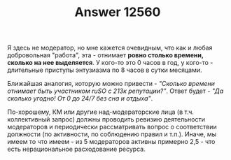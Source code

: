 ﻿---
title: "Answer 12560"
se.owner.user_id: 177188
se.owner.display_name: "Kromster"
se.owner.link: "https://ru.meta.stackoverflow.com/users/177188/kromster"
se.answer_id: 12560
se.question_id: 12553
se.post_type: answer
se.is_accepted: False
---
<p>Я здесь не модератор, но мне кажется очевидным, что как и любая добровольная &quot;работа&quot;, эта - отнимает <strong>ровно столько времени, сколько на нее выделяется</strong>. У кого-то это 0 часов в год, у кого-то - длительные приступы энтузиазма по 8 часов в сутки месяцами.</p>
<p>Ближайшая аналогия, которую можно привести - <em>&quot;Сколько времени отнимает быть участником ruSO с 213к репутации?&quot;</em>. Ответ будет - <em>&quot;Да сколько угодно! От 0 до 24/7 без сна и отдыха&quot;</em>.</p>
<p>По-хорошему, КМ или другие над-модераторские лица (в т.ч. коллективный запрос) должны проводить ревизию деятельности модераторов и периодически рассматривать вопрос о соответствии должности (по активности, по соблюдению правил и т.п.). Иначе, мы имеем то что имеем - из 5 модераторов активны примерно 2,5 - что есть нерациональное расходование ресурса.</p>
